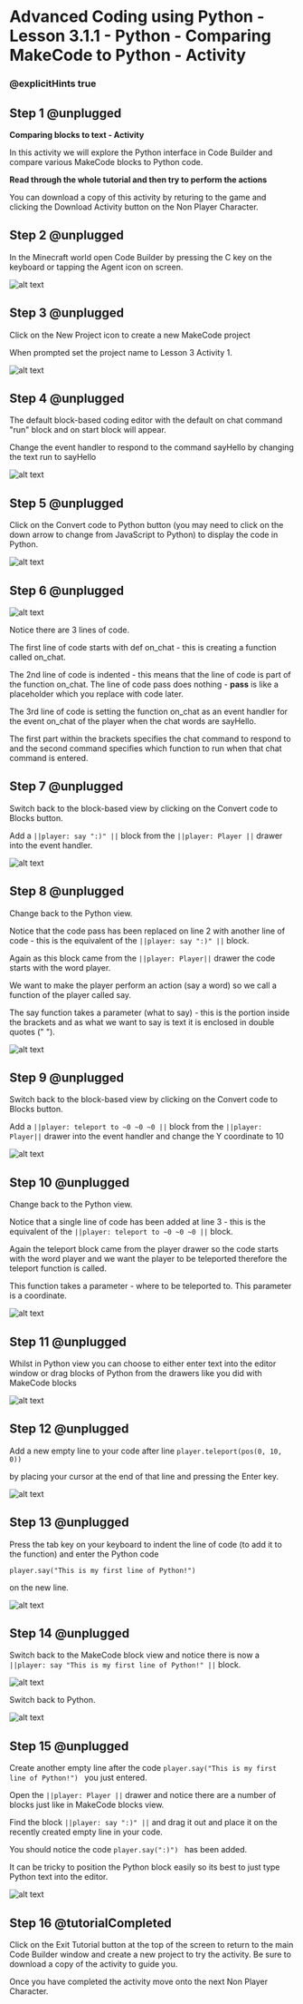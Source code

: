 # Advanced Coding using Python - Lesson 3.1.1 - Python - Comparing MakeCode to Python - Activity

### @explicitHints true


## Step 1 @unplugged
**Comparing blocks to text - Activity**

In this activity we will explore the Python interface in Code Builder and compare various MakeCode blocks to Python code.

**Read through the whole tutorial and then try to perform the actions**

You can download a copy of this activity by returing to the game and clicking the Download Activity button on the Non Player Character.

## Step 2 @unplugged
In the Minecraft world open Code Builder by pressing the C key on the keyboard or tapping the Agent icon on screen.

![alt text](https://advancedpython.codingcredentials.com/Lesson3/3.1.1/images/1.jpg?raw=true "Code builder")

## Step 3 @unplugged
Click on the New Project icon to create a new MakeCode project

When prompted set the project name to Lesson 3 Activity 1.

![alt text](https://advancedpython.codingcredentials.com/Lesson3/3.1.1/images/2.jpg?raw=true "Code builder")

## Step 4 @unplugged
The default block-based coding editor with the default on chat command "run" block and on start block will appear.
 
Change the event handler to respond to the command sayHello by changing the text run to sayHello

![alt text](https://advancedpython.codingcredentials.com/Lesson3/3.1.1/images/3.jpg?raw=true "Code builder")

## Step 5 @unplugged
Click on the Convert code to Python button (you may need to click on the down arrow to change from JavaScript to Python) to display the code in Python.

![alt text](https://advancedpython.codingcredentials.com/Lesson3/3.1.1/images/4.jpg?raw=true "Code builder")

## Step 6 @unplugged
![alt text](https://advancedpython.codingcredentials.com/Lesson3/3.1.1/images/4.jpg?raw=true "Code builder")

Notice there are 3 lines of code.

The first line of code starts with def on_chat - this is creating a function called on_chat.

The 2nd line of code is indented - this means that the line of code is part of the function on_chat. The line of code pass does nothing - **pass** is like a placeholder which you replace with code later.

The 3rd line of code is setting the function on_chat as an event handler for the event on_chat of the player when the chat words are sayHello.

The first part within the brackets specifies the chat command to respond to and the second command specifies which function to run when that chat command is entered.

## Step 7 @unplugged
Switch back to the block-based view by clicking on the Convert code to Blocks button. 

Add a ``||player: say ":)" ||`` block from the ``||player: Player ||`` drawer into the event handler.

![alt text](https://advancedpython.codingcredentials.com/Lesson3/3.1.1/images/5.jpg?raw=true "Code builder")

## Step 8 @unplugged
Change back to the Python view.

Notice that the code pass has been replaced on line 2 with another line of code - this is the equivalent of the ``||player: say ":)" ||`` block.

Again as this block came from the ``||player: Player||`` drawer the code starts with the word player.

We want to make the player perform an action (say a word) so we call a function of the player called say.

The say function takes a parameter (what to say) - this is the portion inside the brackets and as what we want to say is text it is enclosed in double quotes (" ").

![alt text](https://advancedpython.codingcredentials.com/Lesson3/3.1.1/images/6.jpg?raw=true "Code builder")

## Step 9 @unplugged
Switch back to the block-based view by clicking on the Convert code to Blocks button.

Add a ``||player: teleport to ~0 ~0 ~0 ||`` block from the ``||player: Player||`` drawer into the event handler and change the Y coordinate to 10

![alt text](https://advancedpython.codingcredentials.com/Lesson3/3.1.1/images/7.jpg?raw=true "Code builder")

## Step 10 @unplugged
Change back to the Python view.

Notice that a single line of code has been added at line 3 - this is the equivalent of the ``||player: teleport to ~0 ~0 ~0 ||`` block.

Again the teleport block came from the player drawer so the code starts with the word player and we want the player to be teleported therefore the teleport function is called.

This function takes a parameter - where to be teleported to. This parameter is a coordinate.

![alt text](https://advancedpython.codingcredentials.com/Lesson3/3.1.1/images/8.jpg?raw=true "Code builder")

## Step 11 @unplugged
Whilst in Python view you can choose to either enter text into the editor window or drag blocks of Python from the drawers like you did with MakeCode blocks

![alt text](https://advancedpython.codingcredentials.com/Lesson3/3.1.1/images/9.jpg?raw=true "Code builder")

## Step 12 @unplugged
Add a new empty line to your code after line `player.teleport(pos(0, 10, 0)) `

by placing your cursor at the end of that line and pressing the Enter key.

![alt text](https://advancedpython.codingcredentials.com/Lesson3/3.1.1/images/10.jpg?raw=true "Code builder")

## Step 13 @unplugged
Press the tab key on your keyboard to indent the line of code (to add it to the function) and enter the Python code 

```spy
player.say("This is my first line of Python!")
```

on the new line.

![alt text](https://advancedpython.codingcredentials.com/Lesson3/3.1.1/images/11.jpg?raw=true "Code builder")

## Step 14 @unplugged
Switch back to the MakeCode block view and notice there is now a ``||player: say "This is my first line of Python!" ||`` block.

![alt text](https://advancedpython.codingcredentials.com/Lesson3/3.1.1/images/12.jpg?raw=true "Code builder")

Switch back to Python.

![alt text](https://advancedpython.codingcredentials.com/Lesson3/3.1.1/images/11.jpg?raw=true "Code builder")

## Step 15 @unplugged
Create another empty line after the code  `player.say("This is my first line of Python!") `
you just entered.

Open the ``||player: Player ||`` drawer and notice there are a number of blocks just like in MakeCode blocks view.

Find the block ``||player: say ":)" ||`` and drag it out and place it on the recently created empty line in your code.

You should notice the code `player.say(":)") ` has been added.

It can be tricky to position the Python block easily so its best to just type Python text into the editor.

![alt text](https://advancedpython.codingcredentials.com/Lesson3/3.1.1/images/13.jpg?raw=true "Code builder")

## Step 16 @tutorialCompleted
Click on the Exit Tutorial button at the top of the screen to return to the main Code Builder window and create a new project to try the activity.
Be sure to download a copy of the activity to guide you. 

Once you have completed the activity move onto the next Non Player Character.